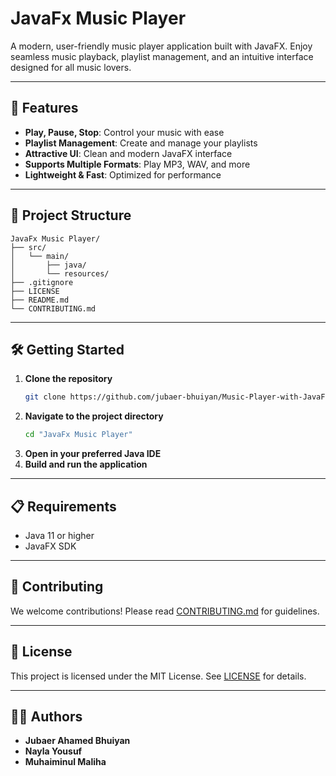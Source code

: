 # JavaFx Music Player

A modern, user-friendly music player application built with JavaFX. Enjoy seamless music playback, playlist management, and an intuitive interface designed for all music lovers.

---

## 🚀 Features
- **Play, Pause, Stop**: Control your music with ease
- **Playlist Management**: Create and manage your playlists
- **Attractive UI**: Clean and modern JavaFX interface
- **Supports Multiple Formats**: Play MP3, WAV, and more
- **Lightweight & Fast**: Optimized for performance

---

## 📂 Project Structure
```
JavaFx Music Player/
├── src/
│   └── main/
│       ├── java/
│       └── resources/
├── .gitignore
├── LICENSE
├── README.md
└── CONTRIBUTING.md
```

---

## 🛠️ Getting Started
1. **Clone the repository**
   ```sh
   git clone https://github.com/jubaer-bhuiyan/Music-Player-with-JavaFx.git
   ```
2. **Navigate to the project directory**
   ```sh
   cd "JavaFx Music Player"
   ```
3. **Open in your preferred Java IDE**
4. **Build and run the application**

---

## 📋 Requirements
- Java 11 or higher
- JavaFX SDK

---

## 🤝 Contributing
We welcome contributions! Please read [CONTRIBUTING.md](CONTRIBUTING.md) for guidelines.

---

## 📝 License
This project is licensed under the MIT License. See [LICENSE]( LICENSE) for details.

---

## 👨‍💻 Authors
- **Jubaer Ahamed Bhuiyan**
- **Nayla Yousuf**
- **Muhaiminul Maliha** 